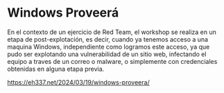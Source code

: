 # Windows Proveerá

En el contexto de un ejercicio de Red Team, el workshop se realiza en un etapa de post-explotación, es decir, cuando ya tenemos acceso a una maquina Windows, independiente como logramos este acceso, ya que pudo ser explotando una vulnerabilidad de un sitio web, infectando el equipo a traves de un correo o malware, o simplemente con credenciales obtenidas en alguna etapa previa.

https://eh337.net/2024/03/19/windows-proveera/
